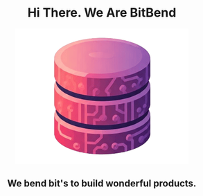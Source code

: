 <h1 align="center">
  Hi There. We Are BitBend
</h1>

<div align="center">
  <img src="bitbend.png" alt="BitBend" style="width: 400px; height: auto;">
</div>


<h2 align="center">
 We bend bit's to build wonderful products.
</h2>
